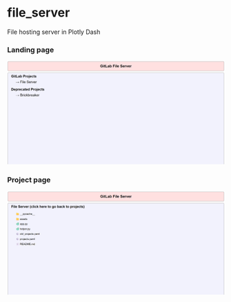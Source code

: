 # file_server
File hosting server in Plotly Dash

### Landing page
![landing](assets/example_landing.png)

### Project page
![project](assets/example_project.png)